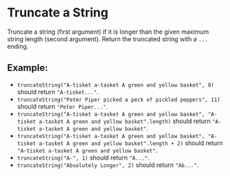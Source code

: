 # Truncate a String

Truncate a string (first argument) if it is longer than the given maximum string length (second argument).
Return the truncated string with a `...` ending.

## Example:

-   `truncateString("A-tisket a-tasket A green and yellow basket", 8)` should return `"A-tisket..."`.
-   `truncateString("Peter Piper picked a peck of pickled peppers", 11)` should return `"Peter Piper..."`.
-   `truncateString("A-tisket a-tasket A green and yellow basket", "A-tisket a-tasket A green and yellow basket".length)` should return `"A-tisket a-tasket A green and yellow basket"`.
-   `truncateString("A-tisket a-tasket A green and yellow basket", "A-tisket a-tasket A green and yellow basket".length + 2)` should return `"A-tisket a-tasket A green and yellow basket"`.
-   `truncateString("A-", 1)` should return `"A..."`.
-   `truncateString("Absolutely Longer", 2)` should return `"Ab..."`.
